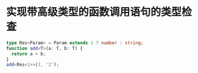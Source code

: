 # 实现带高级类型的函数调用语句的类型检查

```ts
type Res<Param> = Param extends 1 ? number : string;
function add<T>(a: T, b: T) {
  return a + b;
}
add<Res<1>>(1, '2');
```
